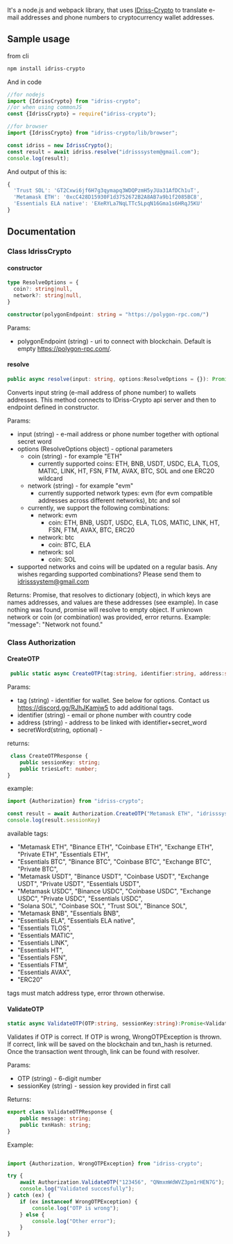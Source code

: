 It's a node.js and webpack library, that uses [IDriss-Crypto](https://www.idriss-crypto.com/) to translate e-mail addresses and phone numbers to cryptocurrency wallet addresses.

## Sample usage
from cli
```bash
npm install idriss-crypto
```

And in code

```javascript
//for nodejs
import {IdrissCrypto} from "idriss-crypto";
//or when using commonJS
const {IdrissCrypto} = require("idriss-crypto");

//for browser
import {IdrissCrypto} from "idriss-crypto/lib/browser";

const idriss = new IdrissCrypto();
const result = await idriss.resolve("idrisssystem@gmail.com");
console.log(result);
```

And output of this is:

```javascript
{
  'Trust SOL': 'GT2Cxwi6jf6H7g3qymapq3WDQPzmH5yJUa31AfDCh1uT',
  'Metamask ETH': '0xcC428D15930F1d3752672B2A8AB7a9b1f2085BC8',
  'Essentials ELA native': 'EXeRYLa7NqLTTc5LpqN16Gma1s6HRqJ5KU'
}
```
## Documentation

### Class IdrissCrypto
#### constructor
```typescript
type ResolveOptions = {
  coin?: string|null,
  network?: string|null,
}

constructor(polygonEndpoint: string = "https://polygon-rpc.com/")
```
Params:
* polygonEndpoint (string) - uri to connect with blockchain. Default is empty https://polygon-rpc.com/.

#### resolve
```typescript
public async resolve(input: string, options:ResolveOptions = {}): Promise<{ [index: string]: string }>
```
Converts input string (e-mail address of phone number) to wallets addresses. This method connects to IDriss-Crypto api server and then to endpoint defined in constructor.

Params:
* input (string) - e-mail address or phone number together with optional secret word
* options (ResolveOptions object) - optional parameters
    * coin (string) - for example "ETH"
        * currently supported coins: ETH, BNB, USDT, USDC, ELA, TLOS, MATIC, LINK, HT, FSN, FTM, AVAX, BTC, SOL and one ERC20 wildcard
    * network (string) - for example "evm"
        * currently supported network types: evm (for evm compatible addresses across different networks), btc and sol
    * currently, we support the following combinations:
        * network: evm
            * coin: ETH, BNB, USDT, USDC, ELA, TLOS, MATIC, LINK, HT, FSN, FTM, AVAX, BTC, ERC20
        * network: btc
            * coin: BTC, ELA
        * network: sol
            * coin: SOL
* supported networks and coins will be updated on a regular basis. Any  wishes regarding supported combinations? Please send them to idrisssystem@gmail.com

Returns:
Promise, that resolves to dictionary (object), in which keys are names addresses, and values are these addresses (see example). In case nothing was found, promise will resolve to empty object. If unknown network or coin (or combination) was provided, error returns. Example: "message": "Network not found."

### Class Authorization

#### CreateOTP

```typescript
 public static async CreateOTP(tag:string, identifier:string, address:string, secretWord:string | null = null):Promise<CreateOTPResponse>
```

Params:

* tag (string) - identifier for wallet. See below for options. Contact us https://discord.gg/RJhJKamjw5 to add additional tags.
* identifier (string) - email or phone number with country code
* address (string) - address to be linked with identifier+secret_word
* secretWord(string, optional) - 


returns:

```typescript
 class CreateOTPResponse {
    public sessionKey: string;
    public triesLeft: number;
}
```

example:

```typescript
import {Authorization} from "idriss-crypto";

const result = await Authorization.CreateOTP("Metamask ETH", "idrisssystem@gmail.com", "0xcC428D15930F1d3752672B2A8AB7a9b1f2085BC8")
console.log(result.sessionKey)
```


available tags:

* "Metamask ETH", "Binance ETH", "Coinbase ETH", "Exchange ETH", "Private ETH", "Essentials ETH",
* "Essentials BTC", "Binance BTC", "Coinbase BTC", "Exchange BTC", "Private BTC",
* "Metamask USDT", "Binance USDT", "Coinbase USDT", "Exchange USDT", "Private USDT", "Essentials USDT", 
* "Metamask USDC", "Binance USDC", "Coinbase USDC",  "Exchange USDC", "Private USDC", "Essentials USDC", 
* "Solana SOL", "Coinbase SOL", "Trust SOL", "Binance SOL",
* "Metamask BNB", "Essentials BNB", 
* "Essentials ELA", "Essentials ELA native",
* "Essentials TLOS", 
* "Essentials MATIC", 
* "Essentials LINK", 
* "Essentials HT",  
* "Essentials FSN", 
* "Essentials FTM", 
* "Essentials AVAX", 
* "ERC20"

tags must match address type, error thrown otherwise.

#### ValidateOTP

```typescript
static async ValidateOTP(OTP:string, sessionKey:string):Promise<ValidateOTPResponse>
```

Validates if OTP is correct. If OTP is wrong, WrongOTPException is thrown. If correct, link will be saved on the blockchain and txn_hash is returned. Once the transaction went through, link can be found with resolver.

Params:
* OTP (string) - 6-digit number
* sessionKey (string) - session key provided in first call 

Returns:

```typescript
export class ValidateOTPResponse {
    public message: string;
    public txnHash: string;
}
```

Example:

```typescript

import {Authorization, WrongOTPException} from "idriss-crypto";

try {
    await Authorization.ValidateOTP("123456", "QNmxmWdWVZ3pm1rHEN7G");
    console.log("Validated succesfully");
} catch (ex) {
    if (ex instanceof WrongOTPException) {
        console.log("OTP is wrong");
    } else {
        console.log("Other error");
    }
}
```
